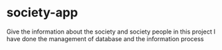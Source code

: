 # society-app
Give the information about the society and society people in this project I have done the management of database and the information process 
